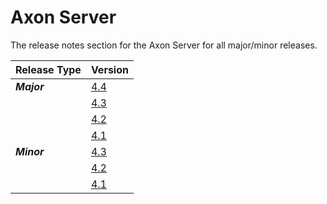 # Axon Server

The release notes section for the Axon Server for all major/minor releases.

| Release Type | Version |
| :--- | :--- |
| _**Major**_ | [4.4](rn-as-major-releases.md#release-4-4) |
| | [4.3](rn-as-major-releases.md#release-4-3) |
|  | [4.2](rn-as-major-releases.md#release-4-2) |
|  | [4.1](rn-as-major-releases.md#release-4-1) |
| _**Minor**_ | [4.3](rn-as-minor-releases.md#release-4-3) |
|  | [4.2](rn-as-minor-releases.md#release-4-2) |
|  | [4.1](rn-as-minor-releases.md#release-4-1) |

